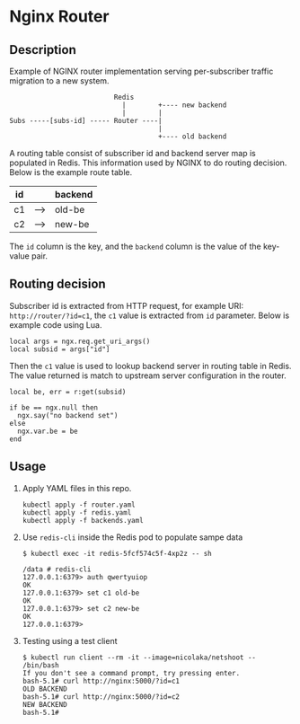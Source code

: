 # Nginx Router

## Description

Example of NGINX router implementation serving per-subscriber traffic migration to a new system. 

```
                          Redis
                            |        +---- new backend
                            |        |
Subs -----[subs-id] ----- Router ----|
                                     |
                                     +---- old backend

```

A routing table consist of subscriber id and backend server map is populated in Redis. This information used by NGINX to do routing decision. Below is the example route table.

|id||backend|
|-|-|-|
|c1|-->|old-be|
|c2|-->|new-be|

The `id` column is the key, and the `backend` column is the value of the key-value pair.

## Routing decision

Subscriber id is extracted from HTTP request, for example URI: `http://router/?id=c1`, the `c1` value is extracted from `id` parameter.
Below is example code using Lua.

```
local args = ngx.req.get_uri_args()
local subsid = args["id"]
```

Then the `c1` value is used to lookup backend server in routing table in Redis. The value returned is match to upstream server configuration in the router.

```
local be, err = r:get(subsid)

if be == ngx.null then
  ngx.say("no backend set")
else
  ngx.var.be = be
end
```

## Usage

1. Apply YAML files in this repo.
    ```
    kubectl apply -f router.yaml
    kubectl apply -f redis.yaml
    kubectl apply -f backends.yaml
    ```
1. Use `redis-cli` inside the Redis pod to populate sampe data
    
    ```
    $ kubectl exec -it redis-5fcf574c5f-4xp2z -- sh
    
    /data # redis-cli
    127.0.0.1:6379> auth qwertyuiop
    OK
    127.0.0.1:6379> set c1 old-be
    OK
    127.0.0.1:6379> set c2 new-be
    OK
    127.0.0.1:6379> 
    ```
1. Testing using a test client

    ```
    $ kubectl run client --rm -it --image=nicolaka/netshoot -- /bin/bash
    If you don't see a command prompt, try pressing enter.
    bash-5.1# curl http://nginx:5000/?id=c1
    OLD BACKEND
    bash-5.1# curl http://nginx:5000/?id=c2
    NEW BACKEND
    bash-5.1# 
    ```